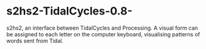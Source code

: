 # s2hs2-TidalCycles-0.8-
s2hs2, an interface between TidalCycles and Processing. A visual form can be assigned to each letter on the computer keyboard, visualising patterns of words sent from Tidal.
